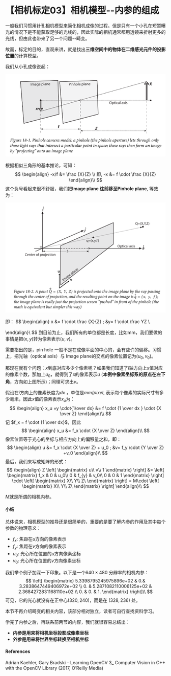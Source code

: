 # 【相机标定03】相机模型--内参的组成

一般我们习惯用针孔相机模型来简化相机成像的过程。但是只有一个小孔在短暂曝光的情况下是不能获取足够的光线的，因此实际的相机通常都用透镜来折射更多的光线，但由此也带来了另一个问题--畸变。

故而，标定的目的，直观来讲，就是找出**三维空间中的物体在二维感光元件的投影位置**的计算模型。

我们从小孔成像说起：

![image-20211027113719968](images/image-20211027113719968.png)

根据相似三角形的基本推论，可知：
$$
\begin{align}
-x/f &= \frac {X}{Z} \\
即,  -x &= f \cdot \frac {X}{Z} 
\end{align}\\
$$
这个负号看起来很不舒服，我们把**Image plane 往前移至Pinhole plane**, 等效为：

![intrics](images/intrics.png)

即：
$$
\begin{align}
x &= f \cdot \frac {X}{Z} ; &y= f \cdot \frac YZ \\

\end{align}\\
$$
到目前为止，我们所有的单位都是长度，比如mm，我们要做的事情是把$(x,y)$转为像素表示$(u,v)$。

需要指出的是，pin hole 一般不是在成像平面的中心的，会有些许的偏移。习惯上，把光轴（optical axis）与 Image plane的交点的像素位置记为$(u_0,v_0)$。

那现在就有个问题：$x$到底对应多少个像素呢？如果我们知道了$\hat i$轴方向上$x$值对应的像素个数，那加上$u_0$，就得到了$x$的像素表示$u$ (**本例中像素坐标系的原点在左下角**，方向如上图所示)；同理可求出$v$。

假设在$\hat i$方向上的像素长度为$dx$ ，单位是$mm /pixel$, 表示每个像素的实际尺寸有多少毫米，因此$x$值的像素表示$x_u$为：
$$
\begin{align}
x_u =y \cdot{1\over dx} &= f \cdot {1 \over dx } \cdot {X \over Z}
\end{align}\\
$$
记 $f_x = f \cdot {1 \over dx}$，因此 
$$
\begin{align}
x_u &= f_x \cdot {X \over Z}
\end{align}\\
$$
像素位置等于光心的坐标与相应方向上的偏移量之和，即：
$$
\begin{align}
u &= f_x \cdot {X \over Z} + u_0 ; &v= f_y \cdot {Y \over Z} +v_0
\end{align}\\
$$
最后，我们来写成矩阵的形式：
$$
\begin{align}
Z
\left[
\begin{matrix}
u\\
v\\
1
\end{matrix}
\right]
&=
\left[
\begin{matrix}
f_x & 0 & u_0\\
0 & f_{y} & v_0\\
0 & 0 & 1
\end{matrix}
\right]
\cdot
\left[
\begin{matrix}
X\\
Y\\
Z\
\end{matrix}
\right]
= M\cdot
\left[
\begin{matrix}
X\\
Y\\
Z\
\end{matrix}
\right]
\end{align}\\
$$

$M$就是所谓的相机内参。

#### 小结

总体说来，相机模型的推导还是很简单的，重要的是要了解内参的作用及其中每个参数的物理意义：

- $f_x$: 焦距在$u$方向的像素表示
- $f_y$: 焦距在$v$方向的像素表示
- $u_0$: 光心所在位置的$u$方向像素坐标
- $v_0$: 光心所在位置的$v$方向像素坐标

我们举个例子加深一下印象。以下是一个$640 \times 480$ 分辨率的相机内参：
$$
\left[
\begin{matrix}
5.3398795245975896e+02 & 0.& 3.2838647449406972e+02 \\
0. & 5.2871082110006125e+02 & 2.3684272831168110e+02 \\
0. & 0. & 1.
\end{matrix}
\right]\\
$$
可见，它的光心就没有在正中心$(320,240)$，而是在 $(328,236)$ 处。

本节不再介绍畸变的相关内容，该部分相对独立，读者可自行查找资料学习。

学完了内参之后，再联系前两节的内容，我们就很容易总结出：

- **内参是用来将相机坐标投影成像素坐标**
- **外参是用来将世界坐标转换至相机坐标**

#### References

Adrian Kaehler, Gary Bradski - Learning OpenCV 3_ Computer Vision in C++ with the OpenCV Library (2017, O’Reilly Media) 

